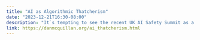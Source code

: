 ```yaml
---
title: "AI as Algorithmic Thatcherism"
date: "2023-12-21T16:30-08:00"
description: "It`s tempting to see the recent UK AI Safety Summit as a damp squib, preempted by an Executive Order on AI from the Whitehouse and roundly criticised by civil society for excluding everyone but tech execs."
link: https://danmcquillan.org/ai_thatcherism.html
---
```

